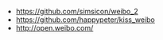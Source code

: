 - <https://github.com/simsicon/weibo_2>
- <https://github.com/happypeter/kiss_weibo>
- <http://open.weibo.com/>